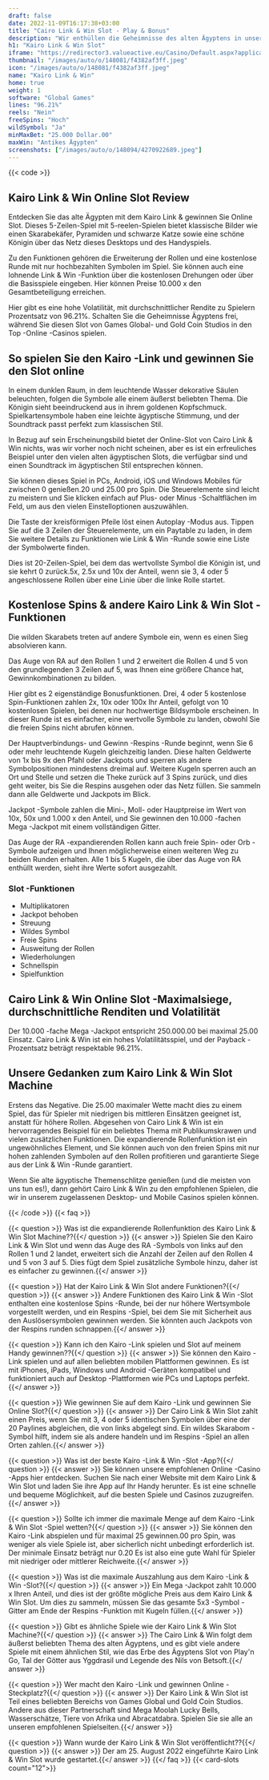 ```yaml
---
draft: false
date: 2022-11-09T16:17:38+03:00
title: "Cairo Link & Win Slot - Play & Bonus"
description: "Wir enthüllen die Geheimnisse des alten Ägyptens in unserem Kairo Link & Win Slot Review. Entdecken Sie das Gameplay, die Features & Wo können Sie es mit dem besten Casino -Bonus spielen."
h1: "Kairo Link & Win Slot"
iframe: "https://redirector3.valueactive.eu/Casino/Default.aspx?applicationid=1023&theme=quickfiressl&usertype=5&sext1=demo&sext2=demo&csid=1867&serverid=1867&variant=MAL-Demo&gameid=cairoLinkWinDesktop&ul=en&allowmixedMode=1&bypassFlashPrompt=1&preferexternal=1&callback=cms.widget.Game.externalEventHandler&lobbyURL=https://slotcatalog.com/"
thumbnail: "/images/auto/o/148081/f4382af3ff.jpeg"
icon: "/images/auto/o/148081/f4382af3ff.jpeg"
name: "Kairo Link & Win"
home: true
weight: 1
software: "Global Games"
lines: "96.21%"
reels: "Nein"
freeSpins: "Hoch"
wildSymbol: "Ja"
minMaxBet: "25.000 Dollar.00"
maxWin: "Antikes Ägypten"
screenshots: ["/images/auto/o/148094/4270922689.jpeg"]
---
```


{{< code >}}<h2>Kairo Link & Win Online Slot Review</h2><p>Entdecken Sie das alte Ägypten mit dem Kairo Link & gewinnen Sie Online Slot. Dieses 5-Zeilen-Spiel mit 5-reelen-Spielen bietet klassische Bilder wie einen Skarabekäfer, Pyramiden und schwarze Katze sowie eine schöne Königin über das Netz dieses Desktops und des Handyspiels.</p><p>Zu den Funktionen gehören die Erweiterung der Rollen und eine kostenlose Runde mit nur hochbezahlten Symbolen im Spiel. Sie können auch eine lohnende Link & Win -Funktion über die kostenlosen Drehungen oder über die Basisspiele eingeben. Hier können Preise 10.000 x den Gesamtbeteiligung erreichen. </p><p>Hier gibt es eine hohe Volatilität, mit durchschnittlicher Rendite zu Spielern Prozentsatz von 96.21%. Schalten Sie die Geheimnisse Ägyptens frei, während Sie diesen Slot von Games Global- und Gold Coin Studios in den Top -Online -Casinos spielen.</p><h2>So spielen Sie den Kairo -Link und gewinnen Sie den Slot online</h2><p>In einem dunklen Raum, in dem leuchtende Wasser dekorative Säulen beleuchten, folgen die Symbole alle einem äußerst beliebten Thema. Die Königin sieht beeindruckend aus in ihrem goldenen Kopfschmuck. Spielkartensymbole haben eine leichte ägyptische Stimmung, und der Soundtrack passt perfekt zum klassischen Stil.</p><p>In Bezug auf sein Erscheinungsbild bietet der Online-Slot von Cairo Link & Win nichts, was wir vorher noch nicht scheinen, aber es ist ein erfreuliches Beispiel unter den vielen alten ägyptischen Slots, die verfügbar sind und einen Soundtrack im ägyptischen Stil entsprechen können. </p><p>Sie können dieses Spiel in PCs, Android, iOS und Windows Mobiles für zwischen 0 genießen.20 und 25.00 pro Spin. Die Steuerelemente sind leicht zu meistern und Sie klicken einfach auf Plus- oder Minus -Schaltflächen im Feld, um aus den vielen Einstelloptionen auszuwählen.</p><p>Die Taste der kreisförmigen Pfeile löst einen Autoplay -Modus aus. Tippen Sie auf die 3 Zeilen der Steuerelemente, um ein Paytable zu laden, in dem Sie weitere Details zu Funktionen wie Link & Win -Runde sowie eine Liste der Symbolwerte finden.</p><p>Dies ist 20-Zeilen-Spiel, bei dem das wertvollste Symbol die Königin ist, und sie kehrt 0 zurück.5x, 2.5x und 10x der Anteil, wenn sie 3, 4 oder 5 angeschlossene Rollen über eine Linie über die linke Rolle startet. </p><h2>Kostenlose Spins & andere Kairo Link & Win Slot -Funktionen</h2><p>Die wilden Skarabets treten auf andere Symbole ein, wenn es einen Sieg absolvieren kann. </p><p>Das Auge von RA auf den Rollen 1 und 2 erweitert die Rollen 4 und 5 von den grundlegenden 3 Zeilen auf 5, was Ihnen eine größere Chance hat, Gewinnkombinationen zu bilden. </p><p>Hier gibt es 2 eigenständige Bonusfunktionen. Drei, 4 oder 5 kostenlose Spin-Funktionen zahlen 2x, 10x oder 100x Ihr Anteil, gefolgt von 10 kostenlosen Spielen, bei denen nur hochwertige Bildsymbole erscheinen. In dieser Runde ist es einfacher, eine wertvolle Symbole zu landen, obwohl Sie die freien Spins nicht abrufen können.</p><p>Der Hauptverbindungs- und Gewinn -Respins -Runde beginnt, wenn Sie 6 oder mehr leuchtende Kugeln gleichzeitig landen. Diese halten Geldwerte von 1x bis 9x den Pfahl oder Jackpots und sperren als andere Symbolpositionen mindestens dreimal auf. Weitere Kugeln sperren auch an Ort und Stelle und setzen die Theke zurück auf 3 Spins zurück, und dies geht weiter, bis Sie die Respins ausgehen oder das Netz füllen. Sie sammeln dann alle Geldwerte und Jackpots im Blick.</p><p>Jackpot -Symbole zahlen die Mini-, Moll- oder Hauptpreise im Wert von 10x, 50x und 1.000 x den Anteil, und Sie gewinnen den 10.000 -fachen Mega -Jackpot mit einem vollständigen Gitter. </p><p>Das Auge der RA -expandierenden Rollen kann auch freie Spin- oder Orb -Symbole aufzeigen und Ihnen möglicherweise einen weiteren Weg zu beiden Runden erhalten. Alle 1 bis 5 Kugeln, die über das Auge von RA enthüllt werden, sieht ihre Werte sofort ausgezahlt. </p><h3>
Slot -Funktionen</h3><ul>
<li></span>
Multiplikatoren</li>
<li></span>
Jackpot behoben</li>
<li></span>
Streuung</li>
<li></span>
Wildes Symbol</li>
<li></span>
Freie Spins</li>
<li></span>
Ausweitung der Rollen</li>
<li></span>
Wiederholungen</li>
<li></span>
Schnellspin</li>
<li></span>
Spielfunktion</li></ul><h2>Cairo Link & Win Online Slot -Maximalsiege, durchschnittliche Renditen und Volatilität</h2><p>Der 10.000 -fache Mega -Jackpot entspricht 250.000.00 bei maximal 25.00 Einsatz. Cairo Link & Win ist ein hohes Volatilitätsspiel, und der Payback -Prozentsatz beträgt respektable 96.21%.</p><h2>Unsere Gedanken zum Kairo Link & Win Slot Machine</h2><p>Erstens das Negative. Die 25.00 maximaler Wette macht dies zu einem Spiel, das für Spieler mit niedrigen bis mittleren Einsätzen geeignet ist, anstatt für höhere Rollen. Abgesehen von Cairo Link & Win ist ein hervorragendes Beispiel für ein beliebtes Thema mit Publikumskrawen und vielen zusätzlichen Funktionen. Die expandierende Rollenfunktion ist ein ungewöhnliches Element, und Sie können auch von den freien Spins mit nur hohen zahlenden Symbolen auf den Rollen profitieren und garantierte Siege aus der Link & Win -Runde garantiert.</p><p>Wenn Sie alte ägyptische Themenschlitze genießen (und die meisten von uns tun es!), dann gehört Cairo Link & Win zu den empfohlenen Spielen, die wir in unserem zugelassenen Desktop- und Mobile Casinos spielen können.</p>
{{< /code >}}
{{< faq >}}

{{< question >}} Was ist die expandierende Rollenfunktion des Kairo Link & Win Slot Machine??{{</ question >}}
{{< answer >}} Spielen Sie den Kairo Link & Win Slot und wenn das Auge des RA -Symbols von links auf den Rollen 1 und 2 landet, erweitert sich die Anzahl der Zeilen auf den Rollen 4 und 5 von 3 auf 5. Dies fügt dem Spiel zusätzliche Symbole hinzu, daher ist es einfacher zu gewinnen.{{</ answer >}}

{{< question >}} Hat der Kairo Link & Win Slot andere Funktionen?{{</ question >}}
{{< answer >}} Andere Funktionen des Kairo Link & Win -Slot enthalten eine kostenlose Spins -Runde, bei der nur höhere Wertsymbole vorgestellt werden, und ein Respins -Spiel, bei dem Sie mit Sicherheit aus den Auslösersymbolen gewinnen werden. Sie könnten auch Jackpots von der Respins runden schnappen.{{</ answer >}}

{{< question >}} Kann ich den Kairo -Link spielen und Slot auf meinem Handy gewinnen??{{</ question >}}
{{< answer >}} Sie können den Kairo -Link spielen und auf allen beliebten mobilen Plattformen gewinnen. Es ist mit iPhones, iPads, Windows und Android -Geräten kompatibel und funktioniert auch auf Desktop -Plattformen wie PCs und Laptops perfekt.{{</ answer >}}

{{< question >}} Wie gewinnen Sie auf dem Kairo -Link und gewinnen Sie Online Slot?{{</ question >}}
{{< answer >}} Der Cairo Link & Win Slot zahlt einen Preis, wenn Sie mit 3, 4 oder 5 identischen Symbolen über eine der 20 Paylines abgleichen, die von links abgelegt sind. Ein wildes Skarabom -Symbol hilft, indem sie als andere handeln und im Respins -Spiel an allen Orten zahlen.{{</ answer >}}

{{< question >}} Was ist der beste Kairo -Link & Win -Slot -App?{{</ question >}}
{{< answer >}} Sie können unsere empfohlenen Online -Casino -Apps hier entdecken. Suchen Sie nach einer Website mit dem Kairo Link & Win Slot und laden Sie ihre App auf Ihr Handy herunter. Es ist eine schnelle und bequeme Möglichkeit, auf die besten Spiele und Casinos zuzugreifen.{{</ answer >}}

{{< question >}} Sollte ich immer die maximale Menge auf dem Kairo -Link & Win Slot -Spiel wetten?{{</ question >}}
{{< answer >}} Sie können den Kairo -Link abspielen und für maximal 25 gewinnen.00 pro Spin, was weniger als viele Spiele ist, aber sicherlich nicht unbedingt erforderlich ist. Der minimale Einsatz beträgt nur 0.20 Es ist also eine gute Wahl für Spieler mit niedriger oder mittlerer Reichweite.{{</ answer >}}

{{< question >}} Was ist die maximale Auszahlung aus dem Kairo -Link & Win -Slot?{{</ question >}}
{{< answer >}} Ein Mega -Jackpot zahlt 10.000 x Ihren Anteil, und dies ist der größte mögliche Preis aus dem Kairo Link & Win Slot. Um dies zu sammeln, müssen Sie das gesamte 5x3 -Symbol -Gitter am Ende der Respins -Funktion mit Kugeln füllen.{{</ answer >}}

{{< question >}} Gibt es ähnliche Spiele wie der Kairo Link & Win Slot Machine?{{</ question >}}
{{< answer >}} The Cairo Link & Win folgt dem äußerst beliebten Thema des alten Ägyptens, und es gibt viele andere Spiele mit einem ähnlichen Stil, wie das Erbe des Ägyptens Slot von Play'n Go, Tal der Götter aus Yggdrasil und Legende des Nils von Betsoft.{{</ answer >}}

{{< question >}} Wer macht den Kairo -Link und gewinnen Online -Steckplatz?{{</ question >}}
{{< answer >}} Der Kairo Link & Win Slot ist Teil eines beliebten Bereichs von Games Global und Gold Coin Studios. Andere aus dieser Partnerschaft sind Mega Moolah Lucky Bells, Wasserschätze, Tiere von Afrika und Abracatdabra. Spielen Sie sie alle an unseren empfohlenen Spielseiten.{{</ answer >}}

{{< question >}} Wann wurde der Kairo Link & Win Slot veröffentlicht??{{</ question >}}
{{< answer >}} Der am 25. August 2022 eingeführte Kairo Link & Win Slot wurde gestartet.{{</ answer >}}
{{</ faq >}}
{{< card-slots count="12">}}